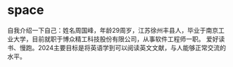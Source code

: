 # space
自我介绍一下自己：姓名周国峰，年龄29周岁，江苏徐州丰县人，毕业于南京工业大学，目前就职于博众精工科技股份有限公司，从事软件工程师一职。
爱好读书、慢跑。2024主要目标是将英语学到可以阅读英文文献，与人能够正常交流的水平。
